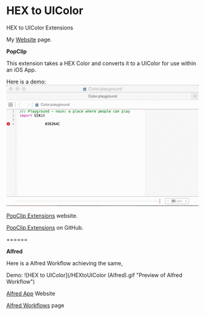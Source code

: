 # HEX to UIColor
HEX to UIColor Extensions

My [Website](http://alexhedley.com/ios/hextorgb/) page.

**PopClip**

This extension takes a HEX Color and converts it to a UIColor for use within an iOS App.

Here is a demo:
![HEX to UIColor](/HEXtoUIColor.gif "Preview of PopClip Extension")

[PopClip Extensions](https://pilotmoon.com/popclip/extensions/) website.

[PopClip Extensions](https://github.com/pilotmoon/PopClip-Extensions) on GitHub.

======

**Alfred**

Here is a Alfred Workflow achieving the same,

Demo:
![HEX to UIColor](/HEXtoUIColor (Alfred).gif "Preview of Alfred Workflow")

[Alfred App](http://www.alfredapp.com) Website

[Alfred Workflows](http://support.alfredapp.com/workflows) page
